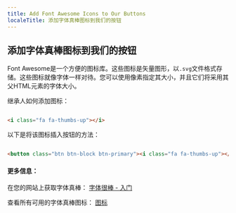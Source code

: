 ```yaml
---
title: Add Font Awesome Icons to Our Buttons
localeTitle: 添加字体真棒图标到我们的按钮
---
```

## 添加字体真棒图标到我们的按钮

Font Awesome是一个方便的图标库。这些图标是矢量图形，以`.svg`文件格式存储。这些图标就像字体一样对待。您可以使用像素指定其大小，并且它们将采用其父HTML元素的字体大小。

继承人如何添加图标：

```html

<i class="fa fa-thumbs-up"></i> 
```

以下是将该图标插入按钮的方法：

```html

<button class="btn btn-block btn-primary"><i class="fa fa-thumbs-up"></i> Like</button> 
```

#### 更多信息：

在您的网站上获取字体真棒： [字体很棒 - 入门](http://fontawesome.io/get-started/)

查看所有可用的字体真棒图标： [图标](http://fontawesome.io/icons/)